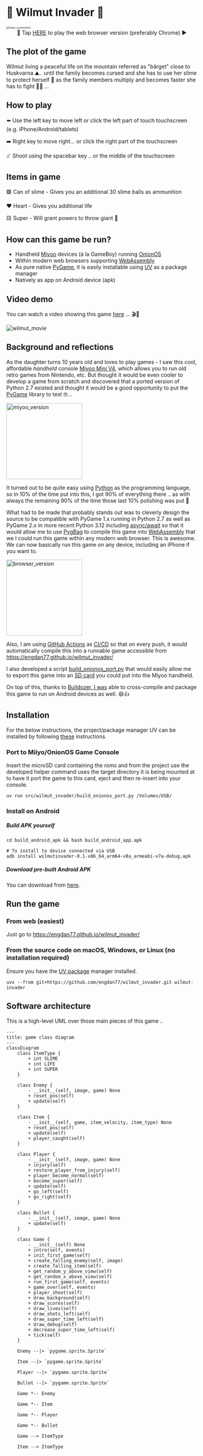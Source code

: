 # 👾 Wilmut Invader 👾

<img src="https://raw.githubusercontent.com/engdan77/project_images/master/uPic/main_screenshot.png" alt="main_screenshot" style="zoom:50%;" />

<center>🚀 Tap <a href="https://engdan77.github.io/wilmut_invader/">HERE</a> to play the web browser version (preferably Chrome) ▶️ </center>



## The plot of the game

Wilmut living a peaceful life on the mountain referred as "bärget" close to Huskvarna ⛰️.. until the family becomes cursed and she has to use her slime to protect herself 🦠 as the family members multiply and becomes faster she has to fight 💪🏻 ... 

## How to play

⬅️ Use the left key to move left or click the left part of touch touchscreen (e.g. iPhone/Android/tablets)

➡️     Right key to move right... or click the right part of the touchscreen

☄️     Shoot using the spacebar key .. or the middle of the touchscreen

## Items in game

🟩    Can of slime - Gives you an additional 30 slime balls as ammunition

❤️    Heart - Gives you additional life

🟨    Super - Will grant powers to throw giant 💩

## How can this game be run?

- Handheld [Miyoo](https://miyooofficial.com/) devices (á la GameBoy) running [OnionOS](https://onionui.github.io/)
- Within modern web browsers supporting [WebAssembly](https://webassembly.org/features/)
- As pure native [PyGame](https://www.pygame.org/), it is easily installable using [UV](https://astral.sh/blog/uv) as a package manager
- Natively as app on Android device (apk)

## Video demo

You can watch a video showing this game [here](https://youtu.be/5c9Ts0BukPw) ... 🎬🍿

![wilmut_movie](https://raw.githubusercontent.com/engdan77/project_images/master/uPic/wilmut_movie.gif)



## Background and reflections

As the daughter turns 10 years old and loves to play games - I saw this cool, affordable *handheld* console [Miyoo Mini V4](https://shorturl.at/wHftG), which allows you to run old retro games from Nintendo, etc. But thought it would be even cooler to develop a game from scratch and discovered that a ported version of Python 2.7 existed and thought it would be a good opportunity to put the [PyGame](https://www.pygame.org/) library to test 🤓...

<img src="https://raw.githubusercontent.com/engdan77/project_images/master/uPic/miyoo_version.png" alt="miyoo_version" width="200" />

It turned out to be quite easy using [Python](https://www.python.org/) as the programming language, so in 10% of the time put into this, I got 90% of everything there .. as with always the remaining 90% of the time those last 10% polishing was put 🤭

What had to be made that probably stands out was to cleverly design the source to be compatible with PyGame 1.x running in Python 2.7 as well as PyGame 2.x in more recent Python 3.12 including [async/await](async/await) so that it would allow me to use [PygBag](https://pygame-web.github.io/wiki/pygbag/) to compile this game into [WebAssembly](https://en.wikipedia.org/wiki/WebAssembly) that we I could run this game within any modern web browser. This is awesome. We can now basically run this game on any device, including an iPhone if you want to.

<img src="https://raw.githubusercontent.com/engdan77/project_images/master/uPic/browser_version.png" alt="browser_version" width="200" />

Also, I am using [GitHub Actions](https://github.com/engdan77/wilmut_invader/actions) as [CI/CD](CI/CD) so that on every push, it would automatically compile this into a runnable game accessible from https://engdan77.github.io/wilmut_invader/

I also developed a script [build_onionos_port.py](src/wilmut_invader/build_onionos_port.py) that would easily allow me to export this game into an <u>SD card</u> you could put into the Miyoo handheld.

On top of this, thanks to [Buildozer, I was](https://buildozer.readthedocs.io/en/latest/) able to cross-compile and package this game to run on Android devices as well. 😄👍

## Installation

For the below instructions, the project/package manager UV can be installed by following [these](https://docs.astral.sh/uv/getting-started/installation/) instructions.


### Port to Miiyo/OnionOS Game Console

Insert the microSD card containing the *roms* and from the project use the developed 
helper command uses the target directory it is being mounted at to have it port the game to this card,
eject and then re-insert into your console.

```shell
uv run src/wilmut_invader/build_onionos_port.py /Volumes/USB/
```

### Install on Android

##### Build APK yourself

```she
cd build_android_apk && bash build_android_app.apk

# To install to device connected via USB
adb install wilmutinvader-0.1-x86_64_arm64-v8a_armeabi-v7a-debug.apk
```

##### Download pre-built Android APK

You can download from [here](https://www.dropbox.com/scl/fi/uo9vfrbq4az4bi742oyha/wilmutinvader-0.1-x86_64_arm64-v8a_armeabi-v7a-debug.apk?rlkey=qdpxgd185xk4rhv444b4uyl4p&st=pgz98kn2&dl=0).

## Run the game

### From web (easiest)

Just go to https://engdan77.github.io/wilmut_invader/

### From the source code on macOS, Windows, or Linux (no installation required)

Ensure you have the [UV package](https://docs.astral.sh/uv/getting-started/installation/) manager installed.

```shell
uvx --from git+https://github.com/engdan77/wilmut_invader.git wilmut-invader
```

## Software architecture

This is a high-level UML over those main pieces of this game .. 

```mermaid
---
title: game class diagram
---
classDiagram
    class ItemType {
        + int SLIME
        + int LIFE
        + int SUPER
    }

    class Enemy {
        - __init__(self, image, game) None
        + reset_pos(self)
        + update(self)
    }

    class Item {
        - __init__(self, game, item_velocity, item_type) None
        + reset_pos(self)
        + update(self)
        + player_caught(self)
    }

    class Player {
        - __init__(self, image, game) None
        + injury(self)
        + restore_player_from_injury(self)
        + player_become_normal(self)
        + become_super(self)
        + update(self)
        + go_left(self)
        + go_right(self)
    }

    class Bullet {
        - __init__(self, image, game) None
        + update(self)
    }

    class Game {
        - __init__(self) None
        + intro(self, events)
        + init_first_game(self)
        + create_falling_enemy(self, image)
        + create_falling_item(self)
        + get_random_y_above_view(self)
        + get_random_x_above_view(self)
        + run_first_game(self, events)
        + game_over(self, events)
        + player_shoot(self)
        + draw_background(self)
        + draw_scores(self)
        + draw_lives(self)
        + draw_shots_left(self)
        + draw_super_time_left(self)
        + draw_debug(self)
        + decrease_super_time_left(self)
        + tick(self)
    }

    Enemy --|> `pygame.sprite.Sprite`

    Item --|> `pygame.sprite.Sprite`

    Player --|> `pygame.sprite.Sprite`

    Bullet --|> `pygame.sprite.Sprite`
    
    Game *-- Enemy
    
    Game *-- Item
    
    Game *-- Player
    
    Game *-- Bullet
    
    Game --> ItemType
    
    Item --> ItemType
```

